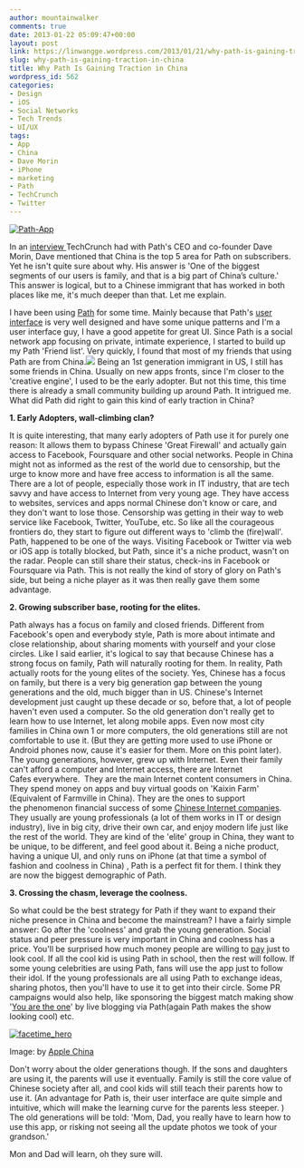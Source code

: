```yaml
---
author: mountainwalker
comments: true
date: 2013-01-22 05:09:47+00:00
layout: post
link: https://linwangge.wordpress.com/2013/01/21/why-path-is-gaining-traction-in-china/
slug: why-path-is-gaining-traction-in-china
title: Why Path Is Gaining Traction in China
wordpress_id: 562
categories:
- Design
- iOS
- Social Networks
- Tech Trends
- UI/UX
tags:
- App
- China
- Dave Morin
- iPhone
- marketing
- Path
- TechCrunch
- Twitter
---
```






[![Path-App](http://linwangge.files.wordpress.com/2013/01/path-app.jpg)](http://linwangge.files.wordpress.com/2013/01/path-app.jpg)

In an [interview ](http://techcrunch.com/2013/01/21/dave-morin-ceo-of-path-says-if-facebook-is-a-chevy-then-were-a-bmw-as-family-friendly-network-pushes-6m-users-looks-to-launch-more-virtual-goods/)TechCrunch had with Path's CEO and co-founder Dave Morin, Dave mentioned that China is the top 5 area for Path on subscribers. Yet he isn't quite sure about why. His answer is 'One of the biggest segments of our users is family, and that is a big part of China’s culture.' This answer is logical, but to a Chinese immigrant that has worked in both places like me, it's much deeper than that. Let me explain.

I have been using [Path](https://path.com/) for some time. Mainly because that Path's [user interface](http://www.invisibleinterface.net/2011/12/paths-new-beautiful-user-interface/) is very well designed and have some unique patterns and I'm a user interface guy, I have a good appetite for great UI. Since Path is a social network app focusing on private, intimate experience, I started to build up my Path 'Friend list'. Very quickly, I found that most of my friends that using Path are from China.![](\Users\OK\AppData\Local\Temp\SGTpbq\4756532138B.png) Being an 1st generation immigrant in US, I still has some friends in China. Usually on new apps fronts, since I'm closer to the 'creative engine', I used to be the early adopter. But not this time, this time there is already a small community building up around Path. It intrigued me. What did Path did right to gain this kind of early traction in China?

**1. Early Adopters, wall-climbing clan?**

It is quite interesting, that many early adopters of Path use it for purely one reason: It allows them to bypass Chinese 'Great Firewall' and actually gain access to Facebook, Foursquare and other social networks. People in China might not as informed as the rest of the world due to censorship, but the urge to know more and have free access to information is all the same. There are a lot of people, especially those work in IT industry, that are tech savvy and have access to Internet from very young age. They have access to websites, services and apps normal Chinese don't know or care, and they don't want to lose those. Censorship was getting in their way to web service like Facebook, Twitter, YouTube, etc. So like all the courageous frontiers do, they start to figure out different ways to 'climb the (fire)wall'. Path, happened to be one of the ways. Visiting Facebook or Twitter via web or iOS app is totally blocked, but Path, since it's a niche product, wasn't on the radar. People can still share their status, check-ins in Facebook or Foursquare via Path. This is not really the kind of story of glory on Path's side, but being a niche player as it was then really gave them some advantage.

**2. Growing subscriber base, rooting for the elites.**


Path always has a focus on family and closed friends. Different from Facebook's open and everybody style, Path is more about intimate and close relationship, about sharing moments with yourself and your close circles. Like I said earlier, it's logical to say that because Chinese has a strong focus on family, Path will naturally rooting for them. In reality, Path actually roots for the young elites of the society. Yes, Chinese has a focus on family, but there is a very big generation gap between the young generations and the old, much bigger than in US. Chinese's Internet development just caught up these decade or so, before that, a lot of people haven't even used a computer. So the old generation don't really get to learn how to use Internet, let along mobile apps. Even now most city families in China own 1 or more computers, the old generations still are not comfortable to use it. (But they are getting more used to use iPhone or Android phones now, cause it's easier for them. More on this point later). The young generations, however, grew up with Internet. Even their family can't afford a computer and Internet access, there are Internet Cafes everywhere.  They are the main Internet content consumers in China. They spend money on apps and buy virtual goods on 'Kaixin Farm' (Equivalent of Farmville in China). They are the ones to support the phenomenon financial success of some [Chinese Internet companies](http://techcrunch.com/2011/08/10/tencent-reports-1-billion-in-revenues-in-q2-but-falls-short-of-analyst-expectations/). They usually are young professionals (a lot of them works in IT or design industry), live in big city, drive their own car, and enjoy modern life just like the rest of the world. They are kind of the 'elite' group in China, they want to be unique, to be different, and feel good about it. Being a niche product, having a unique UI, and only runs on iPhone (at that time a symbol of fashion and coolness in China) , Path is a perfect fit for them. I think they are now the biggest demographic of Path.


**3. Crossing the chasm, leverage the coolness.**

So what could be the best strategy for Path if they want to expand their niche presence in China and become the mainstream? I have a fairly simple answer: Go after the 'coolness' and grab the young generation. Social status and peer pressure is very important in China and coolness has a price. You'll be surprised how much money people are willing to [pay](http://thechinaobserver.com/2011/12/13/chinas-luxury-consumption-exceeds-14-of-global-total/) just to look cool. If all the cool kid is using Path in school, then the rest will follow. If some young celebrities are using Path, fans will use the app just to follow their idol. If the young professionals are all using Path to exchange ideas, sharing photos, then you'll have to use it to get into their circle. Some PR campaigns would also help, like sponsoring the biggest match making show '[You are the one](http://www.youtube.com/watch?v=QDYyo8DO07U)' by live blogging via Path(again Path makes the show looking cool) etc.

[![facetime_hero](http://linwangge.files.wordpress.com/2013/01/facetime_hero.jpg?w=593)](http://linwangge.files.wordpress.com/2013/01/facetime_hero.jpg)


Image: by [Apple China](http://www.apple.com.cn/)


Don't worry about the older generations though. If the sons and daughters are using it, the parents will use it eventually. Family is still the core value of Chinese society after all, and cool kids will still teach their parents how to use it. (An advantage for Path is, their user interface are quite simple and intuitive, which will make the learning curve for the parents less steeper. ) The old generations will be told: 'Mom, Dad, you really have to learn how to use this app, or risking not seeing all the update photos we took of your grandson.'

Mon and Dad will learn, oh they sure will.
